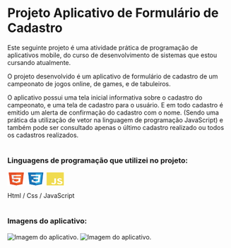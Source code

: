 # Projeto Aplicativo de Formulário de Cadastro

Este seguinte projeto é uma atividade prática de programação de aplicativos mobile, do curso de desenvolvimento de sistemas que estou cursando atualmente.

O projeto desenvolvido é um aplicativo de formulário de cadastro de um campeonato de jogos online, de games, e de tabuleiros. 

O aplicativo possui uma tela inicial informativa sobre o cadastro do campeonato, e uma tela de cadastro para o usuário. 
E em todo cadastro é emitido um alerta de confirmação do cadastro com o nome. (Sendo uma prática da utilização de vetor na linguagem de programação JavaScript) e também pode ser consultado apenas o último cadastro realizado ou todos os cadastros realizados.

#

### Linguagens de programação que utilizei no projeto:
<img align="center" alt="HTML" height="30" width="40" src="https://raw.githubusercontent.com/devicons/devicon/master/icons/html5/html5-original.svg"> <img align="center" alt="CSS" height="30" width="40" src="https://raw.githubusercontent.com/devicons/devicon/master/icons/css3/css3-original.svg"> <img align="center" alt="Js" height="30" width="40" src="https://raw.githubusercontent.com/devicons/devicon/master/icons/javascript/javascript-plain.svg">

Html / Css / JavaScript

#

### Imagens do aplicativo: 



<img align="center" alt="Imagem do aplicativo." height="500" src="https://github.com/GuilhermeVideira/Projeto-Aplicativo-de-Formulario-de-Cadastro-de-Campeonato/blob/master/Imagens/Tela01.png?raw=true"> <img align="center" alt="Imagem do aplicativo." height="500" src="https://github.com/GuilhermeVideira/Projeto-Aplicativo-de-Formulario-de-Cadastro-de-Campeonato/blob/master/Imagens/Tela02.png?raw=true"> 



